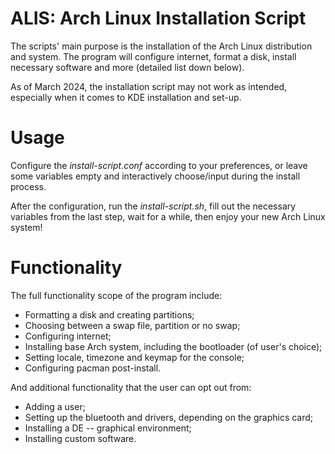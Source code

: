 # ALIS: Arch Linux Installation Script

The scripts' main purpose is the installation of the Arch Linux distribution and system. The program will configure internet, format a disk, install necessary software and more (detailed list down below).

As of March 2024, the installation script may not work as intended, especially when it comes to KDE installation and set-up.

# Usage

Configure the *install-script.conf* according to your preferences, or leave some variables empty and interactively choose/input during the install process.

After the configuration, run the *install-script.sh*, fill out the necessary variables from the last step, wait for a while, then enjoy your new Arch Linux system!

# Functionality

The full functionality scope of the program include:

- Formatting a disk and creating partitions;
- Choosing between a swap file, partition or no swap;
- Configuring internet;
- Installing base Arch system, including the bootloader (of user's choice);
- Setting locale, timezone and keymap for the console;
- Configuring pacman post-install.

And additional functionality that the user can opt out from:

- Adding a user;
- Setting up the bluetooth and drivers, depending on the graphics card;
- Installing a DE -- graphical environment;
- Installing custom software.
